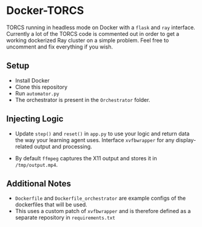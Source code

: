 # Docker-TORCS

TORCS running in headless mode on Docker with a `flask` and `ray` interface. Currently a lot of the TORCS code is commented out in order to get a working dockerized Ray cluster on a simple problem. Feel free to uncomment and fix everything if you wish.

## Setup

* Install Docker
* Clone this repository
* Run `automator.py`
* The orchestrator is present in the `Orchestrator` folder.

## Injecting Logic

* Update `step()` and `reset()` in `app.py` to use your logic and return data the way your learning agent uses. Interface `xvfbwrapper` for any display-related output and processing.

* By default `ffmpeg` captures the X11 output and stores it in `/tmp/output.mp4`.

## Additional Notes

* `Dockerfile` and `Dockerfile_orchestrator` are example configs of the dockerfiles that will be used.
* This uses a custom patch of `xvfbwrapper` and is therefore defined as a separate repository in `requirements.txt`
